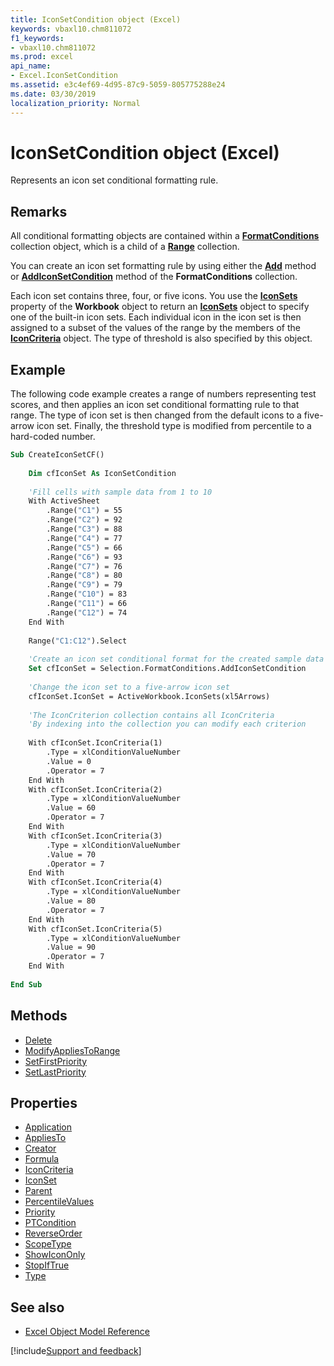 ```yaml
---
title: IconSetCondition object (Excel)
keywords: vbaxl10.chm811072
f1_keywords:
- vbaxl10.chm811072
ms.prod: excel
api_name:
- Excel.IconSetCondition
ms.assetid: e3c4ef69-4d95-87c9-5059-805775288e24
ms.date: 03/30/2019
localization_priority: Normal
---
```



# IconSetCondition object (Excel)

Represents an icon set conditional formatting rule.


## Remarks

All conditional formatting objects are contained within a **[FormatConditions](Excel.FormatConditions.md)** collection object, which is a child of a **[Range](Excel.Range(object).md)** collection. 

You can create an icon set formatting rule by using either the **[Add](Excel.FormatConditions.Add.md)** method or **[AddIconSetCondition](Excel.FormatConditions.AddIconSetCondition.md)** method of the **FormatConditions** collection.

Each icon set contains three, four, or five icons. You use the **[IconSets](Excel.Workbook.IconSets.md)** property of the **Workbook** object to return an **[IconSets](Excel.IconSets.md)** object to specify one of the built-in icon sets. Each individual icon in the icon set is then assigned to a subset of the values of the range by the members of the **[IconCriteria](Excel.IconCriteria.md)** object. The type of threshold is also specified by this object.


## Example

The following code example creates a range of numbers representing test scores, and then applies an icon set conditional formatting rule to that range. The type of icon set is then changed from the default icons to a five-arrow icon set. Finally, the threshold type is modified from percentile to a hard-coded number.

```vb
Sub CreateIconSetCF() 
 
    Dim cfIconSet As IconSetCondition 
     
    'Fill cells with sample data from 1 to 10 
    With ActiveSheet 
        .Range("C1") = 55 
        .Range("C2") = 92 
        .Range("C3") = 88 
        .Range("C4") = 77 
        .Range("C5") = 66 
        .Range("C6") = 93 
        .Range("C7") = 76 
        .Range("C8") = 80 
        .Range("C9") = 79 
        .Range("C10") = 83 
        .Range("C11") = 66 
        .Range("C12") = 74 
    End With 
     
    Range("C1:C12").Select 
         
    'Create an icon set conditional format for the created sample data range 
    Set cfIconSet = Selection.FormatConditions.AddIconSetCondition 
     
    'Change the icon set to a five-arrow icon set 
    cfIconSet.IconSet = ActiveWorkbook.IconSets(xl5Arrows) 
     
    'The IconCriterion collection contains all IconCriteria 
    'By indexing into the collection you can modify each criterion 
 
    With cfIconSet.IconCriteria(1) 
        .Type = xlConditionValueNumber 
        .Value = 0 
        .Operator = 7 
    End With 
    With cfIconSet.IconCriteria(2) 
        .Type = xlConditionValueNumber 
        .Value = 60 
        .Operator = 7 
    End With 
    With cfIconSet.IconCriteria(3) 
        .Type = xlConditionValueNumber 
        .Value = 70 
        .Operator = 7 
    End With 
    With cfIconSet.IconCriteria(4) 
        .Type = xlConditionValueNumber 
        .Value = 80 
        .Operator = 7 
    End With 
    With cfIconSet.IconCriteria(5) 
        .Type = xlConditionValueNumber 
        .Value = 90 
        .Operator = 7 
    End With 
         
End Sub
```

## Methods

- [Delete](Excel.IconSetCondition.Delete.md)
- [ModifyAppliesToRange](Excel.IconSetCondition.ModifyAppliesToRange.md)
- [SetFirstPriority](Excel.IconSetCondition.SetFirstPriority.md)
- [SetLastPriority](Excel.IconSetCondition.SetLastPriority.md)

## Properties

- [Application](Excel.IconSetCondition.Application.md)
- [AppliesTo](Excel.IconSetCondition.AppliesTo.md)
- [Creator](Excel.IconSetCondition.Creator.md)
- [Formula](Excel.IconSetCondition.Formula.md)
- [IconCriteria](Excel.IconSetCondition.IconCriteria.md)
- [IconSet](Excel.IconSetCondition.IconSet.md)
- [Parent](Excel.IconSetCondition.Parent.md)
- [PercentileValues](Excel.IconSetCondition.PercentileValues.md)
- [Priority](Excel.IconSetCondition.Priority.md)
- [PTCondition](Excel.IconSetCondition.PTCondition.md)
- [ReverseOrder](Excel.IconSetCondition.ReverseOrder.md)
- [ScopeType](Excel.IconSetCondition.ScopeType.md)
- [ShowIconOnly](Excel.IconSetCondition.ShowIconOnly.md)
- [StopIfTrue](Excel.IconSetCondition.StopIfTrue.md)
- [Type](Excel.IconSetCondition.Type.md)

## See also

- [Excel Object Model Reference](overview/Excel/object-model.md)

[!include[Support and feedback](~/includes/feedback-boilerplate.md)]